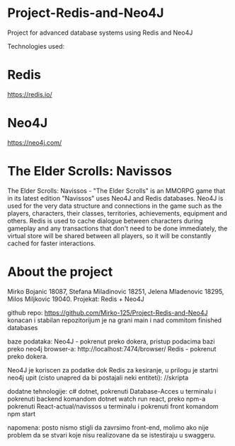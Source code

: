 # Project-Redis-and-Neo4J
Project for advanced database systems using Redis and Neo4J

Technologies used:

# Redis
https://redis.io/

# Neo4J

https://neo4j.com/

# The Elder Scrolls: Navissos

The Elder Scrolls: Navissos - "The Elder Scrolls" is an MMORPG game that in its latest edition "Navissos" uses Neo4J and Redis databases. Neo4J is used for the very data structure and connections in the game such as the players, characters, their classes, territories, achievements, equipment and others. Redis is used to cache dialogue between characters during gameplay and any transactions that don't need to be done immediately, the virtual store will be shared between all players, so it will be constantly cached for faster interactions.

# About the project

Mirko Bojanic 18087, Stefana Miladinovic 18251, Jelena Mladenovic 18295, Milos Miljkovic 19040. Projekat: Redis + Neo4J

github repo:
https://github.com/Mirko-125/Project-Redis-and-Neo4J
konacan i stabilan repozitorijum je na grani main i nad commitom finished databases

baze podataka:
Neo4J - pokrenut preko dokera, pristup podacima bazi preko neo4j browser-a: http://localhost:7474/browser/
Redis - pokrenut preko dokera.

Neo4J je koriscen za podatke dok Redis za kesiranje, u prilogu je startni neo4j upit (cisto unapred da bi postajali neki entiteti):
//skripta

dodatne tehnologije:
c# dotnet, pokrenuti Database-Acces u terminalu i pokrenuti backend komandom dotnet watch run
react, preko npm-a pokrenuti React-actual/navissos u terminalu i pokrenuti front komandom npm start

napomena:
posto nismo stigli da zavrsimo front-end, molimo ako nije problem da se stvari koje nisu realizovane da se istestiraju u swaggeru.

